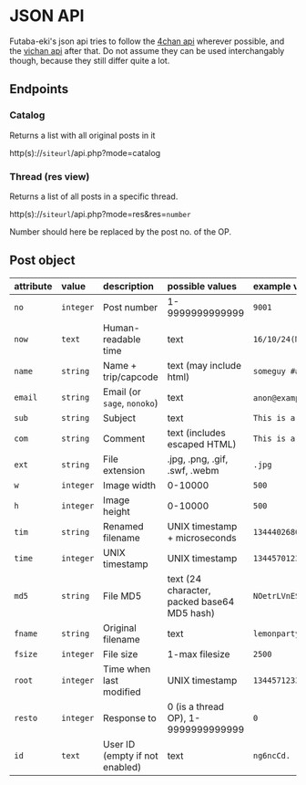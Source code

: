 # JSON API
Futaba-eki's json api tries to follow the [4chan api](https://github.com/4chan/4chan-API) wherever possible, and the [vichan api](https://github.com/vichan-devel/vichan-API/) after that. Do not assume they can be used interchangably though, because they still differ quite a lot.

## Endpoints
### Catalog
Returns a list with all original posts in it

http(s)://`siteurl`/api.php?mode=catalog

### Thread (res view)
Returns a list of all posts in a specific thread.

http(s)://`siteurl`/api.php?mode=res&res=`number`

Number should here be replaced by the post no. of the OP.

## Post object

| **attribute**   | **value**      | **description**                | **possible values**                        | **example value**           |
|:----------------|:---------------|:-------------------------------|:-------------------------------------------|:----------------------------|
| `no`            | `integer`      | Post number                    | 1-9999999999999                            | `9001`                      |
| `now`           | `text`         | Human-readable time            | text                                       | `16/10/24(Mon)00:04`        |
| `name`          | `string`       | Name + trip/capcode            | text (may include html)                    | `someguy ## Admin`          |
| `email`         | `string`       | Email (or `sage`, `nonoko`)    | text                                       | `anon@example.com`, `nonoko`|
| `sub`           | `string`       | Subject                        | text                                       | `This is a subject`         |
| `com`           | `string`       | Comment                        | text (includes escaped HTML)               | `This is a comment`         |
| `ext`           | `string`       | File extension                 | .jpg, .png, .gif, .swf, .webm              | `.jpg`                      |
| `w`             | `integer`      | Image width                    | 0-10000                                    | `500`                       |
| `h`             | `integer`      | Image height                   | 0-10000                                    | `500`                       |
| `tim`           | `string`       | Renamed filename               | UNIX timestamp + microseconds              | `1344402680740`             |
| `time`          | `integer`      | UNIX timestamp                 | UNIX timestamp                             | `1344570123`                |
| `md5`           | `string`       | File MD5                       | text (24 character, packed base64 MD5 hash)| `NOetrLVnES3jUn1x5ZPVAg==`  |
| `fname`         | `string`       | Original filename              | text                                       | `lemonparty.png`            |
| `fsize`         | `integer`      | File size                      | 1-max filesize                             | `2500`                      |
| `root`          | `integer`      | Time when last modified        | UNIX timestamp                             | `1344571233`                |
| `resto`         | `integer`      | Response to                    | 0 (is a thread OP), 1-9999999999999        | `0`                         |
| `id`            | `text`         | User ID (empty if not enabled) | text                                       | `ng6ncCd.`

